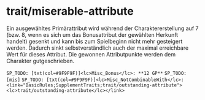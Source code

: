 # trait/miserable-attribute

Ein ausgewähltes Primärattribut wird während der Charaktererstellung auf 7 (bzw. 8, wenn es sich um das Bonusattribut der gewählten Herkunft handelt) gesenkt und kann bis zum Spielbeginn nicht mehr gesteigert werden. Dadurch sinkt selbstverständlich auch der maximal erreichbare Wert für dieses Attribut. Die gewonnen Attributpunkte werden dem Charakter gutgeschrieben.

`SP_TODO: [txt(col=#9F9F9F)]<lc>Misc_Bonus</lc>: **12 GP**`
`SP_TODO: [mis]`
`SP_TODO: [txt(col=#9F9F9F)]<lc>Misc_NotCombinableWith</lc>: <link="BasicRules;SupplementTraits;trait/outstanding-attribute"><lc>trait/outstanding-attribute</lc></link>`